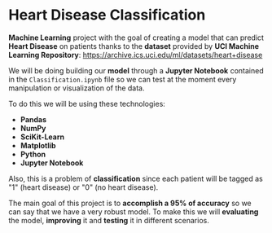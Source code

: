 # Heart Disease Classification
**Machine Learning** project with the goal of creating a model that can predict **Heart Disease** on patients thanks to the **dataset** provided by **UCI Machine Learning Repository**: https://archive.ics.uci.edu/ml/datasets/heart+disease

We will be doing building our **model** through a **Jupyter Notebook** contained in the `Classification.ipynb` file so we can test at the moment every manipulation or visualization of the data.

To do this we will be using these technologies:
* **Pandas**
* **NumPy**
* **SciKit-Learn**
* **Matplotlib**
* **Python**
* **Jupyter Notebook**

Also, this is a problem of **classification** since each patient will be tagged as "1" (heart disease) or "0" (no heart disease).

The main goal of this project is to **accomplish a 95% of accuracy** so we can say that we have a very robust model. To make this we will **evaluating** the model, **improving** it and **testing** it in different scenarios.

